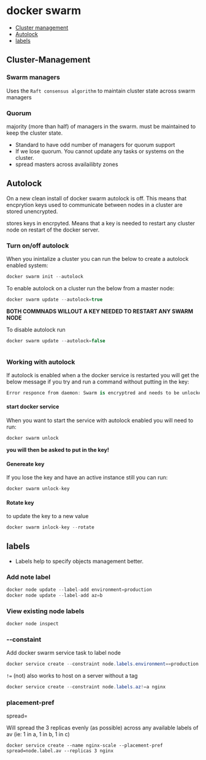 # docker swarm

- [Cluster management](##Cluster-Management)
- [Autolock](##Autolock)
- [labels](##labels)

## Cluster-Management

### Swarm managers

Uses the `Raft consensus algorithm` to maintain cluster state across swarm managers

### Quorum

majority (more than half) of managers in the swarm. must be maintained to keep the cluster state.

- Standard to have odd number of managers for quorum support
- If we lose quorum. You cannot update any tasks or systems on the cluster.
- spread masters across availailibty zones

## Autolock

On a new clean install of docker swarm autolock is off. This means that encprytion keys used to communicate between nodes in a cluster are stored unencrypted.

stores keys in encrpyted. Means that a key is needed to restart any cluster node on restart of the docker server.

### Turn on/off autolock

When you inintalize a cluster you can run the below to create a autolock enabled system:

``` c#
docker swarm init --autolock
```

To enable autolock on a cluster run the below from a master node:

``` c#
docker swarm update --autolock=true
```

**BOTH COMMNADS WILLOUT A KEY NEEDED TO RESTART ANY SWARM NODE**

To disable autolock run

``` c#
docker swarm update --autolock=false
```



``` c#

```


### Working with autolock

If autolock is enabled when a the docker service is restarted you will get the below message if you try and run a command without putting in the key:

``` c#
Error responce from daemon: Swarm is encryptred and needs to be unlocked before it can be used. Please use "docker swarm unlock" to unlock it.
```

#### start docker service

When you want to start the service with autolock enabled you will need to run:

``` c#
docker swarm unlock
```

**you will then be asked to put in the key!**

#### Genereate key

If you lose the key and have an active instance still you can run:

``` c#
docker swarm unlock-key
```

#### Rotate key

to update the key to a new value

``` c#
docker swarm inlock-key --rotate
```

## labels

- Labels help to specify objects management better. 

### Add note label

``` c#
docker node update --label-add environment=production
docker node update --label-add az=b
```

### View existing node labels

``` c#
docker node inspect
```

### --constaint

Add docker swarm service task to label node

``` c#
docker service create --constraint node.labels.environment==production nginx
```

`!=` (not) also works to host on a server without a tag

``` c#
docker service create --constraint node.labels.az!=a nginx
```

### placement-pref

spread=

Will spread the 3 replicas evenly (as possible) across any available labels of av (ie: 1 in a, 1 in b, 1 in c)

```
docker service create --name nginx-scale --placement-pref spread=node.label.av --replicas 3 nginx
```